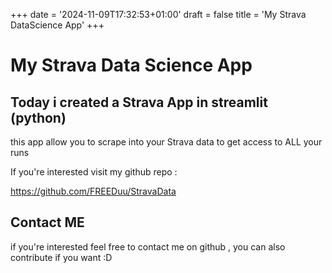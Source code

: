 +++
date = '2024-11-09T17:32:53+01:00'
draft = false
title = 'My Strava DataScience App'
+++

# My Strava Data Science App

## Today i created a Strava App in streamlit (python) 

this app allow you to scrape into your Strava data to get access to ALL your runs 

If you're interested visit my github repo :

https://github.com/FREEDuu/StravaData

## Contact ME

if you're interested feel free to contact me on github , you can also contribute if you want :D
